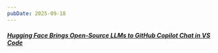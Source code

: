 ```yaml
---
pubDate: 2025-09-18
---
```


##### [Hugging Face Brings Open-Source LLMs to GitHub Copilot Chat in VS Code](https://www.infoq.com/news/2025/09/hugging-face-vscode/)